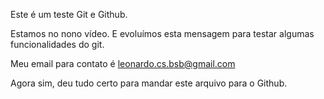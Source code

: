 Este é um teste Git e Github.

Estamos no nono vídeo. E evoluímos esta mensagem para testar algumas funcionalidades do git.


Meu email para contato é leonardo.cs.bsb@gmail.com


Agora sim, deu tudo certo para mandar este arquivo para o Github.